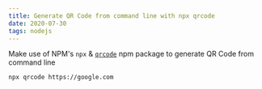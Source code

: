 ```yaml
---
title: Generate QR Code from command line with npx qrcode
date: 2020-07-30
tags: nodejs
---
```


Make use of NPM's `npx` & [`qrcode`](https://www.npmjs.com/package/qrcode) npm package to generate QR Code from command line

```shell
npx qrcode https://google.com
```
